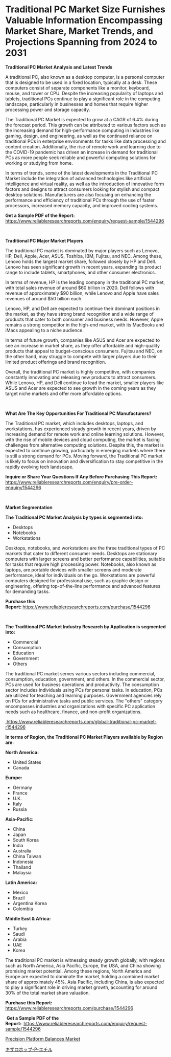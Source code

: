 <p><h1>Traditional PC Market Size Furnishes Valuable Information Encompassing Market Share, Market Trends, and Projections Spanning from 2024 to 2031</h1></p><p><strong>Traditional PC Market Analysis and Latest Trends</strong></p>
<p><p>A traditional PC, also known as a desktop computer, is a personal computer that is designed to be used in a fixed location, typically at a desk. These computers consist of separate components like a monitor, keyboard, mouse, and tower or CPU. Despite the increasing popularity of laptops and tablets, traditional PCs continue to play a significant role in the computing landscape, particularly in businesses and homes that require higher processing power and storage capacity.</p><p>The Traditional PC Market is expected to grow at a CAGR of 6.4% during the forecast period. This growth can be attributed to various factors such as the increasing demand for high-performance computing in industries like gaming, design, and engineering, as well as the continued reliance on traditional PCs in enterprise environments for tasks like data processing and content creation. Additionally, the rise of remote work and learning due to the COVID-19 pandemic has driven an increase in demand for traditional PCs as more people seek reliable and powerful computing solutions for working or studying from home.</p><p>In terms of trends, some of the latest developments in the Traditional PC Market include the integration of advanced technologies like artificial intelligence and virtual reality, as well as the introduction of innovative form factors and designs to attract consumers looking for stylish and compact desktop solutions. Manufacturers are also focusing on enhancing the performance and efficiency of traditional PCs through the use of faster processors, increased memory capacity, and improved cooling systems.</p></p>
<p><strong>Get a Sample PDF of the Report:&nbsp;</strong> <a href="https://www.reliableresearchreports.com/enquiry/request-sample/1544296">https://www.reliableresearchreports.com/enquiry/request-sample/1544296</a></p>
<p>&nbsp;</p>
<p><strong>Traditional PC Major Market Players</strong></p>
<p><p>The traditional PC market is dominated by major players such as Lenovo, HP, Dell, Apple, Acer, ASUS, Toshiba, IBM, Fujitsu, and NEC. Among these, Lenovo holds the largest market share, followed closely by HP and Dell. Lenovo has seen significant growth in recent years, expanding its product range to include tablets, smartphones, and other consumer electronics.</p><p>In terms of revenue, HP is the leading company in the traditional PC market, with total sales revenue of around $60 billion in 2020. Dell follows with revenue of approximately $90 billion, while Lenovo and Apple have sales revenues of around $50 billion each.</p><p>Lenovo, HP, and Dell are expected to continue their dominant positions in the market, as they have strong brand recognition and a wide range of products that cater to both consumer and business needs. However, Apple remains a strong competitor in the high-end market, with its MacBooks and iMacs appealing to a niche audience.</p><p>In terms of future growth, companies like ASUS and Acer are expected to see an increase in market share, as they offer affordable and high-quality products that appeal to budget-conscious consumers. Fujitsu and NEC, on the other hand, may struggle to compete with larger players due to their limited product offerings and brand recognition.</p><p>Overall, the traditional PC market is highly competitive, with companies constantly innovating and releasing new products to attract consumers. While Lenovo, HP, and Dell continue to lead the market, smaller players like ASUS and Acer are expected to see growth in the coming years as they target niche markets and offer more affordable options.</p></p>
<p>&nbsp;</p>
<p><strong>What Are The Key Opportunities For Traditional PC Manufacturers?</strong></p>
<p><p>The Traditional PC market, which includes desktops, laptops, and workstations, has experienced steady growth in recent years, driven by increasing demand for remote work and online learning solutions. However, with the rise of mobile devices and cloud computing, the market is facing challenges from alternative computing solutions. Despite this, the market is expected to continue growing, particularly in emerging markets where there is still a strong demand for PCs. Moving forward, the Traditional PC market is likely to focus on innovation and diversification to stay competitive in the rapidly evolving tech landscape.</p></p>
<p><strong>Inquire or Share Your Questions If Any Before Purchasing This Report:</strong> <a href="https://www.reliableresearchreports.com/enquiry/pre-order-enquiry/1544296">https://www.reliableresearchreports.com/enquiry/pre-order-enquiry/1544296</a></p>
<p>&nbsp;</p>
<p><strong>Market Segmentation</strong></p>
<p><strong>The Traditional PC Market Analysis by types is segmented into:</strong></p>
<p><ul><li>Desktops</li><li>Notebooks</li><li>Workstations</li></ul></p>
<p><p>Desktops, notebooks, and workstations are the three traditional types of PC markets that cater to different consumer needs. Desktops are stationary computers with larger screens and better performance capabilities, suitable for tasks that require high processing power. Notebooks, also known as laptops, are portable devices with smaller screens and moderate performance, ideal for individuals on the go. Workstations are powerful computers designed for professional use, such as graphic design or engineering, offering top-of-the-line performance and advanced features for demanding tasks.</p></p>
<p><strong>Purchase this Report:&nbsp;</strong><a href="https://www.reliableresearchreports.com/purchase/1544296">https://www.reliableresearchreports.com/purchase/1544296</a></p>
<p>&nbsp;</p>
<p><strong>The Traditional PC Market Industry Research by Application is segmented into:</strong></p>
<p><ul><li>Commercial</li><li>Consumption</li><li>Education</li><li>Government</li><li>Others</li></ul></p>
<p><p>The traditional PC market serves various sectors including commercial, consumption, education, government, and others. In the commercial sector, PCs are used for business operations and productivity. The consumption sector includes individuals using PCs for personal tasks. In education, PCs are utilized for teaching and learning purposes. Government agencies rely on PCs for administrative tasks and public services. The "others" category encompasses industries and organizations with specific PC application needs such as healthcare, finance, and non-profit organizations.</p></p>
<p><a href="https://www.reliableresearchreports.com/global-traditional-pc-market-r1544296">&nbsp;https://www.reliableresearchreports.com/global-traditional-pc-market-r1544296</a></p>
<p><strong>In terms of Region, the Traditional PC Market Players available by Region are:</strong></p>
<p>
    <p> <strong> North America: </strong>
        <ul>
            <li>United States</li>
            <li>Canada</li>
        </ul>
        </p> 
    <p> <strong> Europe: </strong>
        <ul>
            <li>Germany</li>
            <li>France</li>
            <li>U.K.</li>
            <li>Italy</li>
            <li>Russia</li>
        </ul>
        </p> 
    <p> <strong> Asia-Pacific: </strong>
        <ul>
            <li>China</li>
            <li>Japan</li>
            <li>South Korea</li>
            <li>India</li>
            <li>Australia</li>
            <li>China Taiwan</li>
            <li>Indonesia</li>
            <li>Thailand</li>
            <li>Malaysia</li>
        </ul>
        </p> 
    <p> <strong> Latin America: </strong>
        <ul>
            <li>Mexico</li>
            <li>Brazil</li>
            <li>Argentina Korea</li>
            <li>Colombia</li>
        </ul>
        </p> 
    <p> <strong> Middle East & Africa: </strong>
        <ul>
            <li>Turkey</li>
            <li>Saudi</li>
            <li>Arabia</li>
            <li>UAE</li>
            <li>Korea</li>
        </ul>
    </p>
    </p>
<p><p>The traditional PC market is witnessing steady growth globally, with regions such as North America, Asia Pacific, Europe, the USA, and China showing promising market potential. Among these regions, North America and Europe are expected to dominate the market, holding a combined market share of approximately 45%. Asia Pacific, including China, is also expected to play a significant role in driving market growth, accounting for around 30% of the total market share valuation.</p></p>
<p><strong>Purchase this Report: </strong><a href="https://www.reliableresearchreports.com/purchase/1544296">https://www.reliableresearchreports.com/purchase/1544296</a></p>
<p>&nbsp;<strong>Get a Sample PDF of the Report:&nbsp;&nbsp;</strong><a href="https://www.reliableresearchreports.com/enquiry/request-sample/1544296">https://www.reliableresearchreports.com/enquiry/request-sample/1544296</a></p>
<p><strong></strong></p>
<p><p><a href="https://view.publitas.com/reportprime-1/precision-platform-balances-market-size-market-segmentation-market-trends-and-growth-analysis-forecast-till-2031/">Precision Platform Balances Market</a></p><p><a href="https://github.com/mm14022023/Market-Research-Report-List-1/blob/main/7117935139648.md">キザロホップ-P-エチル</a></p></p>